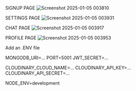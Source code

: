 SIGNUP PAGE
![Screenshot 2025-01-05 003810](https://github.com/user-attachments/assets/7f0be010-06e4-4e48-b524-f41c0aa4dfe9)

SETTINGS PAGE
![Screenshot 2025-01-05 003931](https://github.com/user-attachments/assets/3ce4c46b-aaff-4dc0-96ff-8bce14bd933e)

CHAT PAGE
![Screenshot 2025-01-05 003917](https://github.com/user-attachments/assets/37c5c52a-049a-4510-9a16-bde2e3169120)

PROFILE PAGE
![Screenshot 2025-01-05 003953](https://github.com/user-attachments/assets/db188df1-7bf3-4984-ad85-bab89fca8528)



Add an .ENV file

MONGODB_URI=...
PORT=5001
JWT_SECRET=...

CLOUDINARY_CLOUD_NAME=...
CLOUDINARY_API_KEY=...
CLOUDINARY_API_SECRET=...

NODE_ENV=development
